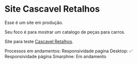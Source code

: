 # Site Cascavel Retalhos
Esse é um site em produção.

Seu foco é para mostrar um catalogo de peças para carros.

Site para teste [Cascavel Retalhos](https://vinnialves.github.io/Retalhos/Home.html).

Processos em andamentos:
Responsividade pagina Desktop: ✅
Responsividade página Smarphne: Em andamento
